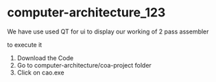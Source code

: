 # computer-architecture_123


We have use used QT for ui to display our working of 2 pass assembler


to execute it

1) Download the Code
2) Go to computer-architecture/coa-project folder
3) Click on cao.exe


